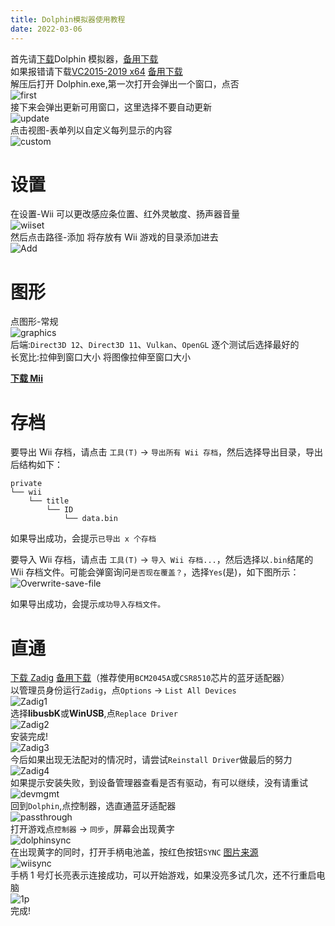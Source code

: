 ```yaml
---
title: Dolphin模拟器使用教程
date: 2022-03-06
---
```


首先请[下载](https://cn.dolphin-emu.org/)Dolphin 模拟器，[备用下载](https://file.waterlemons2k.com/Dolphin/)  
如果报错请下载[VC2015-2019 x64](https://learn.microsoft.com/en-US/cpp/windows/latest-supported-vc-redist?view=msvc-170) [备用下载](https://file.waterlemons2k.com/vc2015-2019.x64.exe)  
解压后打开 Dolphin.exe,第一次打开会弹出一个窗口，点否  
![first](/Dolphin-emu/first.png)  
接下来会弹出更新可用窗口，这里选择不要自动更新  
![update](/Dolphin-emu/update.png)  
点击视图-表单列以自定义每列显示的内容  
![custom](/Dolphin-emu/custom.png)

# 设置

在设置-Wii 可以更改感应条位置、红外灵敏度、扬声器音量  
![wiiset](/Dolphin-emu/wiiset.png)  
然后点击路径-添加 将存放有 Wii 游戏的目录添加进去  
![Add](/Dolphin-emu/Add.png)

# 图形

点图形-常规  
![graphics](/Dolphin-emu/graphics.png)  
后端:`Direct3D 12`、`Direct3D 11`、`Vulkan`、`OpenGL` 逐个测试后选择最好的  
长宽比:拉伸到窗口大小 将图像拉伸至窗口大小

**[下载 Mii](https://file.waterlemons2k.com/Mii.wad)**

# 存档

要导出 Wii 存档，请点击 `工具(T)` -> `导出所有 Wii 存档`，然后选择导出目录，导出后结构如下：

```
private
└── wii
    └── title
        └── ID
            └── data.bin
```

如果导出成功，会提示`已导出 x 个存档`

要导入 Wii 存档，请点击 `工具(T)` -> `导入 Wii 存档...`，然后选择以`.bin`结尾的 Wii 存档文件。可能会弹窗询问`是否现在覆盖？`，选择`Yes`(是)，如下图所示：
![Overwrite-save-file](/Dolphin-emu/Overwrite-save-file.png)

如果导出成功，会提示`成功导入存档文件。`

# 直通

[下载 Zadig](https://zadig.akeo.ie/) [备用下载](https://file.waterlemons2k.com/zadig-2.4.exe)（推荐使用`BCM2045A`或`CSR8510`芯片的蓝牙适配器）  
以管理员身份运行`Zadig`，点`Options` -> `List All Devices`  
![Zadig1](/Dolphin-emu/Zadig1.png)  
选择**libusbK**或**WinUSB**,点`Replace Driver`  
![Zadig2](/Dolphin-emu/Zadig2.png)  
安装完成!  
![Zadig3](/Dolphin-emu/Zadig3.png)  
今后如果出现无法配对的情况时，请尝试`Reinstall Driver`做最后的努力  
![Zadig4](/Dolphin-emu/Zadig4.png)  
如果提示安装失败，到设备管理器查看是否有驱动，有可以继续，没有请重试  
![devmgmt](/Dolphin-emu/devmgmt.png)  
回到`Dolphin`,点控制器，选直通蓝牙适配器  
![passthrough](/Dolphin-emu/passthrough.png)  
打开游戏点`控制器` -> `同步`，屏幕会出现黄字  
![dolphinsync](/Dolphin-emu/dolphinsync.png)  
在出现黄字的同时，打开手柄电池盖，按红色按钮`SYNC` [图片来源](https://www.businessinsider.com/how-to-sync-wii-remote)  
![wiisync](/Dolphin-emu/wiisync.jpg)  
手柄 1 号灯长亮表示连接成功，可以开始游戏，如果没亮多试几次，还不行重启电脑  
![1p](/Dolphin-emu/1p.png)  
完成!
